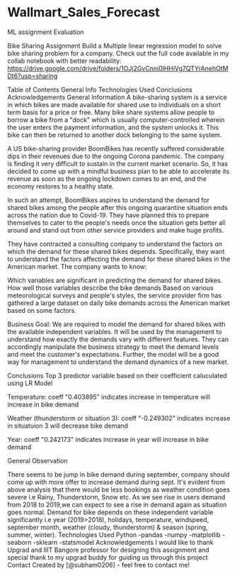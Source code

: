 # Wallmart_Sales_Forecast
ML assignment Evaluation

Bike Sharing Assignment
Build a Multiple linear regression model to solve bike sharing problem for a company. Check out the full code available in my collab notebook with better readability: https://drive.google.com/drive/folders/1OJj2GvCnni0lHHiVg7QTYrAnehOtMDt6?usp=sharing

Table of Contents
General Info
Technologies Used
Conclusions
Acknowledgements
General Information
A bike-sharing system is a service in which bikes are made available for shared use to individuals on a short term basis for a price or free. Many bike share systems allow people to borrow a bike from a "dock" which is usually computer-controlled wherein the user enters the payment information, and the system unlocks it. This bike can then be returned to another dock belonging to the same system.

A US bike-sharing provider BoomBikes has recently suffered considerable dips in their revenues due to the ongoing Corona pandemic. The company is finding it very difficult to sustain in the current market scenario. So, it has decided to come up with a mindful business plan to be able to accelerate its revenue as soon as the ongoing lockdown comes to an end, and the economy restores to a healthy state.

In such an attempt, BoomBikes aspires to understand the demand for shared bikes among the people after this ongoing quarantine situation ends across the nation due to Covid-19. They have planned this to prepare themselves to cater to the people's needs once the situation gets better all around and stand out from other service providers and make huge profits.

They have contracted a consulting company to understand the factors on which the demand for these shared bikes depends. Specifically, they want to understand the factors affecting the demand for these shared bikes in the American market. The company wants to know:

Which variables are significant in predicting the demand for shared bikes. How well those variables describe the bike demands Based on various meteorological surveys and people's styles, the service provider firm has gathered a large dataset on daily bike demands across the American market based on some factors.

Business Goal: We are required to model the demand for shared bikes with the available independent variables. It will be used by the management to understand how exactly the demands vary with different features. They can accordingly manipulate the business strategy to meet the demand levels and meet the customer's expectations. Further, the model will be a good way for management to understand the demand dynamics of a new market.

Conclusions
Top 3 predictor variable based on their coefficient caluculated using LR Model

Temperature: coeff "0.403895" indicates increase in temperature will increase in bike demand

Weather (thunderstorm or situation 3): coeff "-0.249302" indicates increase in situatuion 3 will decrease bike demand

Year: coeff "0.242173" indicates increase in year will increase in bike demand

General Observation

There seems to be jump in bike demand during september, company should come up with more offer to increase demand during sept.
It's evident from above analysis that there would be less bookings as weather condition goes severe i.e Rainy, Thunderstorm, Snow etc.
As we see rise in users demand from 2018 to 2019,we can expect to see a rise in demand again as situation goes normal.
Demand for bike depends on these independent variable significantly i.e year (2019>2018), holidays, temperature, windspeed, september month, weather (cloudy, thunderstorm) & season (spring, summer, winter).
Technologies Used
Python -pandas -numpy -matplotlib -seaborn -sklearn -statsmodel
Acknowledgements
I would like to thank Upgrad and IIIT Bangore professor for designing this assignment and special thank to my upgrad buddy for guiding us through this project
Contact
Created by [@subham0206] - feel free to contact me!
